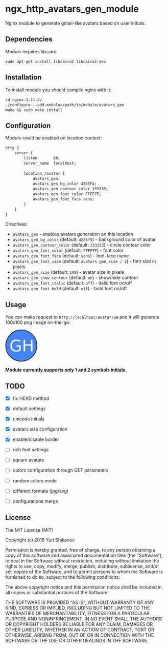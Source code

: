 # ngx_http_avatars_gen_module

Nginx module to generate gmail-like avatars based on user initials.

## Dependencies

Module requires libcairo:

```
sudo apt-get install libcairo2 libcairo2-dev
```


## Installation

To install module you should compile nginx with it:

```
cd nginx-1.11.3/
./configure --add-module=/path/to/module/avatars_gen
make && sudo make install
```

## Configuration

Module could be enabled on location context:

```nginx
http {
    server {
        listen       80;
        server_name  localhost;

        location /avatar {
            avatars_gen;
            avatars_gen_bg_color 4285F4;
            avatars_gen_contour_color 333333;
            avatars_gen_font_color FFFFFF;
            avatars_gen_font_face sans;
        }
    }
}
```

Directives:

- `avatars_gen` - enables avatars generation on this location
- `avatars_gen_bg_color` (default: `4285f5`) - background color of avatar
- `avatars_gen_contour_color` (default: `333333`) - circle contour color
- `avatars_gen_font_color` (default: `FFFFFF`) - font color
- `avatars_gen_font_face` (default: `sans`) - font-face name
- `avatars_gen_font_size` (default: `avatars_gen_size / 2`)  - font size in pixels
- `avatars_gen_size` (default: `100`) - avatar size in pixels
- `avatars_gen_show_contour` (default: `on`) - show/hide contour
- `avatars_gen_font_italic` (default: `off`) - italic font on/off
- `avatars_gen_font_bold` (default: `off`) - bold font on/off

## Usage

You can make request to `http://localhost/avatar/GH` and it will generate 100x100 png image on-the-go:

![ava.png](ava.png)

__Module currently supports only 1 and 2 symbols initials.__

## TODO

- [x]  fix HEAD method
- [x]  default settings
- [x]  unicode initials
- [x]  avatars size configuration
- [x]  enable/disable border
- [ ]  rich font settings
- [ ]  square avatars
- [ ]  colors configuration through GET parameters
- [ ]  random colors mode
- [ ]  different formats (jpg/svg)
- [ ]  configurations merge


## License

The MIT License (MIT)

Copyright (c) 2016 Yuri Shikanov

Permission is hereby granted, free of charge, to any person obtaining a copy
of this software and associated documentation files (the "Software"), to deal
in the Software without restriction, including without limitation the rights
to use, copy, modify, merge, publish, distribute, sublicense, and/or sell
copies of the Software, and to permit persons to whom the Software is
furnished to do so, subject to the following conditions:

The above copyright notice and this permission notice shall be included in all
copies or substantial portions of the Software.

THE SOFTWARE IS PROVIDED "AS IS", WITHOUT WARRANTY OF ANY KIND, EXPRESS OR
IMPLIED, INCLUDING BUT NOT LIMITED TO THE WARRANTIES OF MERCHANTABILITY,
FITNESS FOR A PARTICULAR PURPOSE AND NONINFRINGEMENT. IN NO EVENT SHALL THE
AUTHORS OR COPYRIGHT HOLDERS BE LIABLE FOR ANY CLAIM, DAMAGES OR OTHER
LIABILITY, WHETHER IN AN ACTION OF CONTRACT, TORT OR OTHERWISE, ARISING FROM,
OUT OF OR IN CONNECTION WITH THE SOFTWARE OR THE USE OR OTHER DEALINGS IN THE
SOFTWARE.
